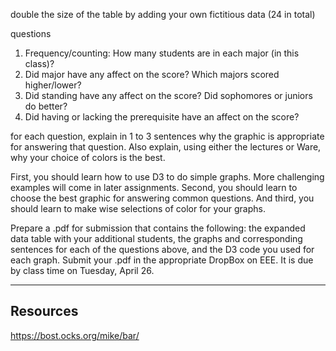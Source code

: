 double the size of the table by adding your own fictitious data (24 in total)

questions
1. Frequency/counting: How many students are in each major (in this class)?
2. Did major have any affect on the score? Which majors scored higher/lower?
3. Did standing have any affect on the score? Did sophomores or juniors do better?
4. Did having or lacking the prerequisite have an affect on the score?

for each question, explain in 1 to 3 sentences why the graphic is appropriate for answering that question. Also explain, using either the lectures or Ware, why your choice of colors is the best.

First, you should learn how to use D3 to do simple graphs. More challenging examples will come in later assignments. Second, you should learn to choose the best graphic for answering common questions. And third, you should learn to make wise selections of color for your graphs.

Prepare a .pdf for submission that contains the following: the expanded data table with your additional students, the graphs and corresponding sentences for each of the questions above, and the D3 code you used for each graph. Submit your .pdf in the appropriate DropBox on EEE. It is due by class time on Tuesday, April 26.

----

## Resources

https://bost.ocks.org/mike/bar/
